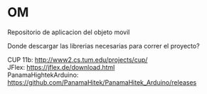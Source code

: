 # OM
Repositorio de aplicacion del objeto movil

Donde descargar las librerias necesarias para correr el proyecto?

CUP 11b: http://www2.cs.tum.edu/projects/cup/ <br>
JFlex: https://jflex.de/download.html <br>
PanamaHightekArduino: https://github.com/PanamaHitek/PanamaHitek_Arduino/releases
